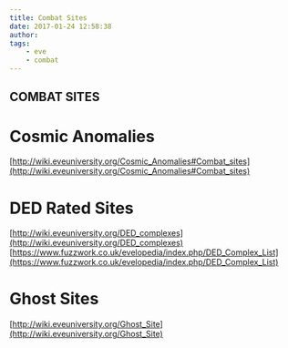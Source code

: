 ```yaml
---
title: Combat Sites
date: 2017-01-24 12:58:38
author:
tags:
	- eve
	- combat
---
```

## COMBAT SITES

# Cosmic Anomalies

[http://wiki.eveuniversity.org/Cosmic_Anomalies#Combat_sites](http://wiki.eveuniversity.org/Cosmic_Anomalies#Combat_sites)

# DED Rated Sites

[http://wiki.eveuniversity.org/DED_complexes](http://wiki.eveuniversity.org/DED_complexes)
[https://www.fuzzwork.co.uk/evelopedia/index.php/DED_Complex_List](https://www.fuzzwork.co.uk/evelopedia/index.php/DED_Complex_List)

# Ghost Sites

[http://wiki.eveuniversity.org/Ghost_Site](http://wiki.eveuniversity.org/Ghost_Site)
